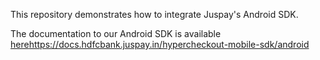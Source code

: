 This repository demonstrates how to integrate Juspay's Android SDK.

The documentation to our Android SDK is available [here](https://docs.hdfcbank.juspay.in/hypercheckout-mobile-sdk/android)https://docs.hdfcbank.juspay.in/hypercheckout-mobile-sdk/android
